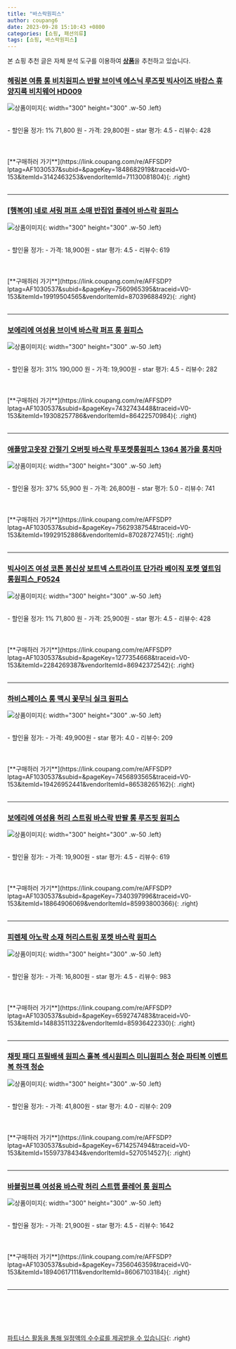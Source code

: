 ```yaml
---
title: "바스락원피스"
author: coupang6
date: 2023-09-28 15:10:43 +0800
categories: [쇼핑, 패션의류]
tags: [쇼핑, 바스락원피스]
---
```


본 쇼핑 추천 글은 자체 분석 도구를 이용하여 [**상품**](https://link.coupang.com/a/bao1ui)을 추천하고 있습니다.

### [헤링본 여름 롱 비치원피스 반팔 브이넥 에스닉 루즈핏 빅사이즈 바캉스 휴양지룩 비치웨어 HD009](https://link.coupang.com/re/AFFSDP?lptag=AF1030537&subid=&pageKey=1848682919&traceid=V0-153&itemId=3142463253&vendorItemId=71130081804)

![상품이미지](https://thumbnail7.coupangcdn.com/thumbnails/remote/230x230ex/image/vendor_inventory/4435/1891106a734b8c56c675ceaacd37d4141d0a6bd74ee78226e19cfce29113.jpg){: width="300" height="300" .w-50 .left}


<br>
- 할인율 정가: 1%  71,800   원
- 가격: 29,800원
- star 평가: 4.5
- 리뷰수: 428
<br>
<br>
<br>
<br>
[**구매하러 가기**](https://link.coupang.com/re/AFFSDP?lptag=AF1030537&subid=&pageKey=1848682919&traceid=V0-153&itemId=3142463253&vendorItemId=71130081804){: .right}
<br>
<br>

---

### [[행복여] 네로 셔링 퍼프 소매 반집업 플레어 바스락 원피스](https://link.coupang.com/re/AFFSDP?lptag=AF1030537&subid=&pageKey=7560965395&traceid=V0-153&itemId=19919504565&vendorItemId=87039688492)

![상품이미지](https://thumbnail6.coupangcdn.com/thumbnails/remote/230x230ex/image/vendor_inventory/864b/4c59627d621c4a9a42f52da0374834926d46904c8435005ef4292cdc557e.jpg){: width="300" height="300" .w-50 .left}


<br>
- 할인율 정가: 
- 가격: 18,900원
- star 평가: 4.5
- 리뷰수: 619
<br>
<br>
<br>
<br>
[**구매하러 가기**](https://link.coupang.com/re/AFFSDP?lptag=AF1030537&subid=&pageKey=7560965395&traceid=V0-153&itemId=19919504565&vendorItemId=87039688492){: .right}
<br>
<br>

---

### [보에리에 여성용 브이넥 바스락 퍼프 롱 원피스](https://link.coupang.com/re/AFFSDP?lptag=AF1030537&subid=&pageKey=7432743448&traceid=V0-153&itemId=19308257786&vendorItemId=86422570984)

![상품이미지](https://thumbnail7.coupangcdn.com/thumbnails/remote/230x230ex/image/rs_quotation_api/sld0czjb/88fe6212f27f44fa8c221d1815b94b14.jpg){: width="300" height="300" .w-50 .left}


<br>
- 할인율 정가: 31%  190,000   원
- 가격: 19,900원
- star 평가: 4.5
- 리뷰수: 282
<br>
<br>
<br>
<br>
[**구매하러 가기**](https://link.coupang.com/re/AFFSDP?lptag=AF1030537&subid=&pageKey=7432743448&traceid=V0-153&itemId=19308257786&vendorItemId=86422570984){: .right}
<br>
<br>

---

### [애플망고옷장 간절기 오버핏 바스락 투포켓롱원피스 1364 봄가을 롱치마](https://link.coupang.com/re/AFFSDP?lptag=AF1030537&subid=&pageKey=7562938754&traceid=V0-153&itemId=19929152886&vendorItemId=87028727451)

![상품이미지](https://thumbnail8.coupangcdn.com/thumbnails/remote/230x230ex/image/vendor_inventory/1422/28ab1ab1ec4a02729be4d363b89435800cee8337c9703f71aef3a7b870bc.jpg){: width="300" height="300" .w-50 .left}


<br>
- 할인율 정가: 37%  55,900   원
- 가격: 26,800원
- star 평가: 5.0
- 리뷰수: 741
<br>
<br>
<br>
<br>
[**구매하러 가기**](https://link.coupang.com/re/AFFSDP?lptag=AF1030537&subid=&pageKey=7562938754&traceid=V0-153&itemId=19929152886&vendorItemId=87028727451){: .right}
<br>
<br>

---

### [빅사이즈 여성 코튼 봄신상 보트넥 스트라이프 단가라 베이직 포켓 옆트임 롱원피스_F0524](https://link.coupang.com/re/AFFSDP?lptag=AF1030537&subid=&pageKey=1277354668&traceid=V0-153&itemId=2284269387&vendorItemId=86942372542)

![상품이미지](https://thumbnail6.coupangcdn.com/thumbnails/remote/230x230ex/image/vendor_inventory/1686/a2cbe0d6735626d3db4d1836e5b30e210247ca297c53d8f1d56690989243.jpg){: width="300" height="300" .w-50 .left}


<br>
- 할인율 정가: 1%  71,800   원
- 가격: 25,900원
- star 평가: 4.5
- 리뷰수: 428
<br>
<br>
<br>
<br>
[**구매하러 가기**](https://link.coupang.com/re/AFFSDP?lptag=AF1030537&subid=&pageKey=1277354668&traceid=V0-153&itemId=2284269387&vendorItemId=86942372542){: .right}
<br>
<br>

---

### [하비스페이스 롱 맥시 꽃무늬 실크 원피스](https://link.coupang.com/re/AFFSDP?lptag=AF1030537&subid=&pageKey=7456893565&traceid=V0-153&itemId=19426952441&vendorItemId=86538265162)

![상품이미지](https://thumbnail10.coupangcdn.com/thumbnails/remote/230x230ex/image/vendor_inventory/7a89/df5122511df8e9b23e88eed82f8c174261fc78bdc864cb6286ffd821548a.png){: width="300" height="300" .w-50 .left}


<br>
- 할인율 정가: 
- 가격: 49,900원
- star 평가: 4.0
- 리뷰수: 209
<br>
<br>
<br>
<br>
[**구매하러 가기**](https://link.coupang.com/re/AFFSDP?lptag=AF1030537&subid=&pageKey=7456893565&traceid=V0-153&itemId=19426952441&vendorItemId=86538265162){: .right}
<br>
<br>

---

### [보에리에 여성용 허리 스트링 바스락 반팔 롱 루즈핏 원피스](https://link.coupang.com/re/AFFSDP?lptag=AF1030537&subid=&pageKey=7340397996&traceid=V0-153&itemId=18864906069&vendorItemId=85993800366)

![상품이미지](https://thumbnail9.coupangcdn.com/thumbnails/remote/230x230ex/image/rs_quotation_api/jx2eqgu4/51f456f1128843c7b3f745b84807373f.jpg){: width="300" height="300" .w-50 .left}


<br>
- 할인율 정가: 
- 가격: 19,900원
- star 평가: 4.5
- 리뷰수: 619
<br>
<br>
<br>
<br>
[**구매하러 가기**](https://link.coupang.com/re/AFFSDP?lptag=AF1030537&subid=&pageKey=7340397996&traceid=V0-153&itemId=18864906069&vendorItemId=85993800366){: .right}
<br>
<br>

---

### [피렌체 아노락 소재 허리스트링 포켓 바스락 원피스](https://link.coupang.com/re/AFFSDP?lptag=AF1030537&subid=&pageKey=6592747483&traceid=V0-153&itemId=14883511322&vendorItemId=85936422330)

![상품이미지](https://thumbnail7.coupangcdn.com/thumbnails/remote/230x230ex/image/vendor_inventory/957c/4c301ccc3734cc614d6b37e7da461e38a5b5b8b85f3ee522db98536070c5.jpg){: width="300" height="300" .w-50 .left}


<br>
- 할인율 정가: 
- 가격: 16,800원
- star 평가: 4.5
- 리뷰수: 983
<br>
<br>
<br>
<br>
[**구매하러 가기**](https://link.coupang.com/re/AFFSDP?lptag=AF1030537&subid=&pageKey=6592747483&traceid=V0-153&itemId=14883511322&vendorItemId=85936422330){: .right}
<br>
<br>

---

### [채핏 패디 프릴배색 원피스 홀복 섹시원피스 미니원피스 청순 파티복 이벤트복 하객 청순](https://link.coupang.com/re/AFFSDP?lptag=AF1030537&subid=&pageKey=6714257494&traceid=V0-153&itemId=15597378434&vendorItemId=5270514527)

![상품이미지](https://thumbnail8.coupangcdn.com/thumbnails/remote/230x230ex/image/vendor_inventory/f5bd/13c6ff74130e41b2afe8de5bb5539e1fc7e2d25f19558e488338d43fbef6.jpg){: width="300" height="300" .w-50 .left}


<br>
- 할인율 정가: 
- 가격: 41,800원
- star 평가: 4.0
- 리뷰수: 209
<br>
<br>
<br>
<br>
[**구매하러 가기**](https://link.coupang.com/re/AFFSDP?lptag=AF1030537&subid=&pageKey=6714257494&traceid=V0-153&itemId=15597378434&vendorItemId=5270514527){: .right}
<br>
<br>

---

### [바블링브룩 여성용 바스락 허리 스트랩 플레어 롱 원피스](https://link.coupang.com/re/AFFSDP?lptag=AF1030537&subid=&pageKey=7356046359&traceid=V0-153&itemId=18940617111&vendorItemId=86067103184)

![상품이미지](https://thumbnail8.coupangcdn.com/thumbnails/remote/230x230ex/image/rs_quotation_api/evu9r4sv/49c82ed62e314cd88d773b9689a9c38d.jpg){: width="300" height="300" .w-50 .left}


<br>
- 할인율 정가: 
- 가격: 21,900원
- star 평가: 4.5
- 리뷰수: 1642
<br>
<br>
<br>
<br>
[**구매하러 가기**](https://link.coupang.com/re/AFFSDP?lptag=AF1030537&subid=&pageKey=7356046359&traceid=V0-153&itemId=18940617111&vendorItemId=86067103184){: .right}
<br>
<br>

---
<br><br><br><br><br> [파트너스 활동을 통해 일정액의 수수료를 제공받을 수 있습니다](https://link.coupang.com/a/bao1ui){: .right}